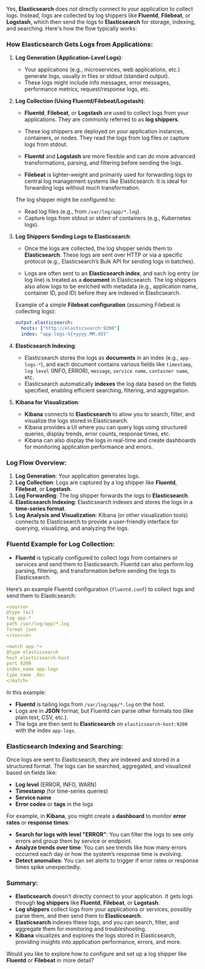 Yes, **Elasticsearch** does not directly connect to your application to collect logs. Instead, logs are collected by log shippers like **Fluentd**, **Filebeat**, or **Logstash**, which then send the logs to **Elasticsearch** for storage, indexing, and searching. Here's how the flow typically works:

### **How Elasticsearch Gets Logs from Applications**:

1. **Log Generation (Application-Level Logs)**:

   - Your applications (e.g., microservices, web applications, etc.) generate logs, usually in files or stdout (standard output).
   - These logs might include info messages, error messages, performance metrics, request/response logs, etc.

2. **Log Collection (Using Fluentd/Filebeat/Logstash)**:

   - **Fluentd**, **Filebeat**, or **Logstash** are used to collect logs from your applications. They are commonly referred to as **log shippers**.
   - These log shippers are deployed on your application instances, containers, or nodes. They read the logs from log files or capture logs from stdout.

   - **Fluentd** and **Logstash** are more flexible and can do more advanced transformations, parsing, and filtering before sending the logs.
   - **Filebeat** is lighter-weight and primarily used for forwarding logs to central log management systems like Elasticsearch. It is ideal for forwarding logs without much transformation.

   The log shipper might be configured to:

   - Read log files (e.g., from `/var/log/app/*.log`).
   - Capture logs from stdout or stderr of containers (e.g., Kubernetes logs).

3. **Log Shippers Sending Logs to Elasticsearch**:

   - Once the logs are collected, the log shipper sends them to **Elasticsearch**. These logs are sent over HTTP or via a specific protocol (e.g., Elasticsearch’s Bulk API for sending logs in batches).

   - Logs are often sent to an **Elasticsearch index**, and each log entry (or log line) is treated as a **document** in Elasticsearch. The log shippers also allow logs to be enriched with metadata (e.g., application name, container ID, pod ID) before they are indexed in Elasticsearch.

   Example of a simple **Filebeat configuration** (assuming Filebeat is collecting logs):

   ```yaml
   output.elasticsearch:
     hosts: ["http://elasticsearch:9200"]
     index: "app-logs-%{+yyyy.MM.dd}"
   ```

4. **Elasticsearch Indexing**:

   - Elasticsearch stores the logs as **documents** in an index (e.g., `app-logs-*`), and each document contains various fields like `timestamp`, `log level` (INFO, ERROR), `message`, `service name`, `container name`, etc.
   - Elasticsearch automatically **indexes** the log data based on the fields specified, enabling efficient searching, filtering, and aggregation.

5. **Kibana for Visualization**:
   - **Kibana** connects to **Elasticsearch** to allow you to search, filter, and visualize the logs stored in Elasticsearch.
   - Kibana provides a UI where you can query logs using structured queries, display trends, error counts, response times, etc.
   - Kibana can also display the logs in real-time and create dashboards for monitoring application performance and errors.

### **Log Flow Overview**:

1. **Log Generation**: Your application generates logs.
2. **Log Collection**: Logs are captured by a log shipper like **Fluentd**, **Filebeat**, or **Logstash**.
3. **Log Forwarding**: The log shipper forwards the logs to **Elasticsearch**.
4. **Elasticsearch Indexing**: Elasticsearch indexes and stores the logs in a **time-series format**.
5. **Log Analysis and Visualization**: Kibana (or other visualization tools) connects to Elasticsearch to provide a user-friendly interface for querying, visualizing, and analyzing the logs.

### **Fluentd Example for Log Collection**:

- **Fluentd** is typically configured to collect logs from containers or services and send them to Elasticsearch. Fluentd can also perform log parsing, filtering, and transformation before sending the logs to Elasticsearch.

Here’s an example Fluentd configuration (`fluentd.conf`) to collect logs and send them to Elasticsearch:

```yaml
<source>
@type tail
tag app.*
path /var/log/app/*.log
format json
</source>

<match app.*>
@type elasticsearch
host elasticsearch-host
port 9200
index_name app-logs
type_name _doc
</match>
```

In this example:

- **Fluentd** is tailing logs from `/var/log/app/*.log` on the host.
- Logs are in **JSON** format, but Fluentd can parse other formats too (like plain text, CSV, etc.).
- The logs are then sent to **Elasticsearch** on `elasticsearch-host:9200` with the index `app-logs`.

### **Elasticsearch Indexing and Searching**:

Once logs are sent to Elasticsearch, they are indexed and stored in a structured format. The logs can be searched, aggregated, and visualized based on fields like:

- **Log level** (ERROR, INFO, WARN)
- **Timestamp** (for time-series queries)
- **Service name**
- **Error codes** or **tags** in the logs

For example, in **Kibana**, you might create a **dashboard** to monitor **error rates** or **response times**:

- **Search for logs with level "ERROR"**: You can filter the logs to see only errors and group them by service or endpoint.
- **Analyze trends over time**: You can see trends like how many errors occurred each day or how the system’s response time is evolving.
- **Detect anomalies**: You can set alerts to trigger if error rates or response times spike unexpectedly.

### **Summary**:

- **Elasticsearch** doesn't directly connect to your application. It gets logs through **log shippers** like **Fluentd**, **Filebeat**, or **Logstash**.
- **Log shippers** collect logs from your applications or services, possibly parse them, and then send them to **Elasticsearch**.
- **Elasticsearch** indexes these logs, and you can search, filter, and aggregate them for monitoring and troubleshooting.
- **Kibana** visualizes and explores the logs stored in Elasticsearch, providing insights into application performance, errors, and more.

Would you like to explore how to configure and set up a log shipper like **Fluentd** or **Filebeat** in more detail?
